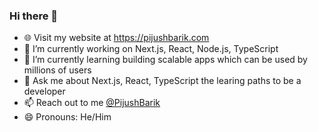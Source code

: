 ### Hi there 👋
- 🌐 Visit my website at <a href="https://pijushbarik.com">https://pijushbarik.com</a>
- 🔭 I’m currently working on Next.js, React, Node.js, TypeScript
- 🌱 I’m currently learning building scalable apps which can be used by millions of users
- 💬 Ask me about Next.js, React, TypeScript the learing paths to be a developer
- 📫 Reach out to me <a href="https://twitter.com/PijushBarik">@PijushBarik</a>
- 😄 Pronouns: He/Him
